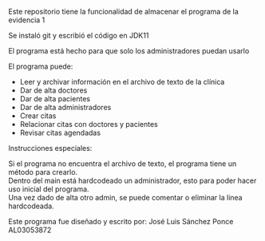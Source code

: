 Este repositorio tiene la funcionalidad de almacenar el programa de la evidencia 1

Se instaló git y escribió el código en JDK11

El programa está hecho para que solo los administradores puedan usarlo

El programa puede:

- Leer y archivar información en el archivo de texto de la clínica
- Dar de alta doctores
- Dar de alta pacientes
- Dar de alta administradores
- Crear citas
- Relacionar citas con doctores y pacientes
- Revisar citas agendadas

Instrucciones especiales:

Si el programa no encuentra el archivo de texto, el programa tiene un método para crearlo. \
Dentro del main está hardcodeado un administrador, esto para poder hacer uso inicial del programa. \
Una vez dado de alta otro admin, se puede comentar o eliminar la linea hardcodeada.


Este programa fue diseñado y escrito por: José Luis Sánchez Ponce AL03053872